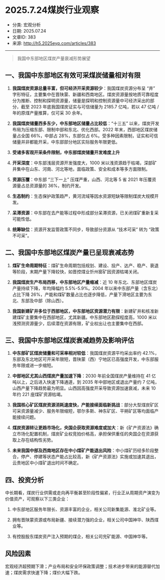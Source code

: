 # 2025.7.24煤炭行业观察

- 分类: 宏观分析
- 日期: 2025.07.24
- 文章ID: 383
- 来源: http://h5.2025eyp.com/articles/383

---

> 我国中东部地区煤炭产量衰减形势展望

## **一、我国中东部地区有效可采煤炭储量相对有限**

1. **我国煤炭资源总量丰富，但可经济开采资源较少**：我国煤炭资源分布呈 “井” 字形特征，主要集中在晋陕蒙、新疆和西南地区。煤炭资源量按地质可靠程度分为推断、控制和探明资源量，储量是探明和控制资源量中可经济采出的部分，截至 2023 年底我国煤炭证实与可信储量为 2185.7 亿吨，若以 47 亿吨 / 年的原煤产量推算，仅可采 30 余年。

2. **我国煤炭储量西多东少，中东部地区储量占比较低**：“十三五” 以来，煤炭开发布局为压缩东部、限制中部和东北、优化西部。2022 年末，西部地区煤炭储量占全国 66%，中部占 28%，东部仅占 6%。受多种因素限制，证实和可信储量并非都能开采，中东部部分地区实际服务年限更低。

3. **受诸多客观开采条件限制，中东部煤炭储量开发难度上升**

1. **开采深度**：中东部浅层资源开发强度大，1000 米以浅资源趋于枯竭，深部矿井集中在山东、河南、河北等地，面临政策、安全和成本等多方面限制。

2. **资源压覆**：中东部 “三下一上” 压煤严重，山西、河北等 5 省 2021 年压覆资源量占总资源量的 36%，制约开发。

3. **生态制约**：生态保护政策趋严，黄河流域等因水资源短缺等限制煤炭大规模开发。

4. **呆滞资源**：中东部在去产能等过程中形成部分呆滞资源，已关闭煤矿重新复采可能性低。

5. **统筹缺位**：资源开发监管政策不同步，导致部分资源从 “技术可采” 转为 “政策不可采”。

## **二、我国中东部地区煤炭产量已呈现衰减态势**

1. **煤矿生命周期特征**：煤矿生命周期包括规划、建设、投产、达产、稳产、衰退等阶段，末期产量下降较快，如晋控煤业忻州窑矿因资源枯竭关闭。

2. **我国煤炭生产布局西移，中东部地区产量缩减**：近 10 年东北、东部地区煤炭产量持续下降，年均降幅约 5.5%-5.9%。2004 年以来中东部产量（含东北）占比下降 26%，产能和煤矿数量占比也逐步降低，产量下滑地区主要为东北、东部及中部（除山西）。

3. **我国新建矿井多位于西部地区，中东部地区资源潜力有限**：新建矿井和核准新建煤矿主要集中在西部地区，尤其新疆。中东部地区勘探程度高，1000 米以浅预测资源量少，后续潜在资源有限，矿业权出让也主要集中在西部。

## **三、我国中东部地区煤炭衰减趋势及影响评估**

1. **中东部矿区煤炭储量和可采率相对较低**：我国煤炭资源平均采出率约 42.1%，东部及东北地区可开采年限短，晋陕蒙（西）宁地区已高强度开发，中东部服务年限或进一步缩短。

2. **中部地区尤其山西煤炭产量加速下降**：2030 年前全国煤炭产量维持在 41 亿吨以上，之后进入快速下降通道，到 2035 年中部地区或退出产量约 7 亿吨，山西产量下降趋势最为明显。山西因高强度开采导致资源加速衰减，未来 10 年约 221 座煤矿资源枯竭。

3. **我国核心矿区煤炭资源消耗速度快，产能接续面临新挑战**：部分大型煤炭矿区可采资源量减少、服务年限缩短，鄂尔多斯、神东矿区、平朔矿区等均面临产能接续问题。

4. **煤炭资源转让更趋市场化，央国企获取资源难度或加大**：新《矿产资源法》确立市场化配置机制，煤炭矿业权竞拍价格高，承担保供重任的央国企在资源获取上存在结构性劣势。

5. **未来我国中部及西南地区存在中小煤矿产能退出风险**：中小煤矿历经多阶段整合，停产、停建等状态产能占比较高，新《矿产资源法》实施或加速其退出，云贵地区中小煤矿退出时间不确定。

## **四、投资分析**

中长期看，煤炭行业供需或走向再平衡甚至阶段性偏紧，行业正从周期资产演变为价值资产，可观察以下三类企业：

1. 中东部地区服务年限长、资源丰富的企业，相关公司新集能源、淮北矿业等。

2. 拥有晋陕蒙资源或布局新疆、接续潜力强的企业，相关公司中国神华、陕西煤业等。

3. 有控股股东煤炭资产注入预期的煤企，相关公司兖矿能源、中国神华等。

## **风险因素**

宏观经济超预期下滑；产业布局和安全环保政策调整；技术进步带来的能源替代加速；煤炭需求快速下降；煤价大幅下跌。
